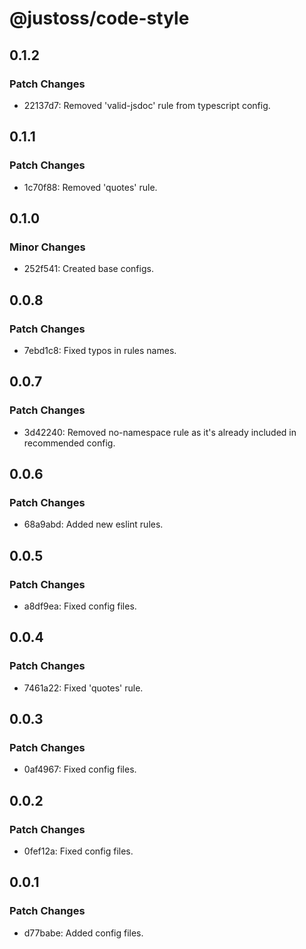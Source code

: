 # @justoss/code-style

## 0.1.2

### Patch Changes

- 22137d7: Removed 'valid-jsdoc' rule from typescript config.

## 0.1.1

### Patch Changes

- 1c70f88: Removed 'quotes' rule.

## 0.1.0

### Minor Changes

- 252f541: Created base configs.

## 0.0.8

### Patch Changes

- 7ebd1c8: Fixed typos in rules names.

## 0.0.7

### Patch Changes

- 3d42240: Removed no-namespace rule as it's already included in recommended config.

## 0.0.6

### Patch Changes

- 68a9abd: Added new eslint rules.

## 0.0.5

### Patch Changes

- a8df9ea: Fixed config files.

## 0.0.4

### Patch Changes

- 7461a22: Fixed 'quotes' rule.

## 0.0.3

### Patch Changes

- 0af4967: Fixed config files.

## 0.0.2

### Patch Changes

- 0fef12a: Fixed config files.

## 0.0.1

### Patch Changes

- d77babe: Added config files.
